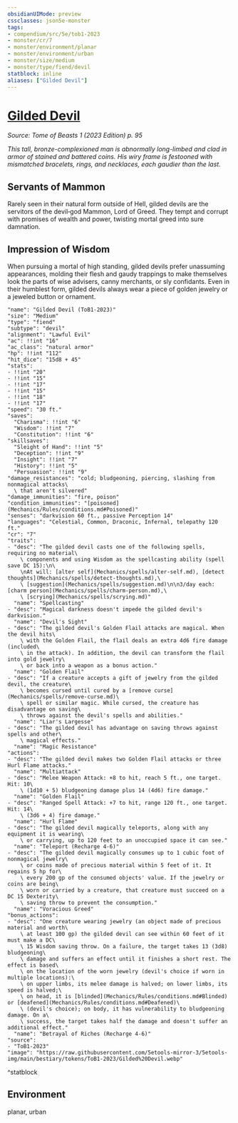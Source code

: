 ```yaml
---
obsidianUIMode: preview
cssclasses: json5e-monster
tags:
- compendium/src/5e/tob1-2023
- monster/cr/7
- monster/environment/planar
- monster/environment/urban
- monster/size/medium
- monster/type/fiend/devil
statblock: inline
aliases: ["Gilded Devil"]
---
```

# [Gilded Devil](Mechanics\bestiary\fiend/gilded-devil-tob1-2023.md)
*Source: Tome of Beasts 1 (2023 Edition) p. 95*  

*This tall, bronze-complexioned man is abnormally long-limbed and clad in armor of stained and battered coins. His wiry frame is festooned with mismatched bracelets, rings, and necklaces, each gaudier than the last.*

## Servants of Mammon

Rarely seen in their natural form outside of Hell, gilded devils are the servitors of the devil‑god Mammon, Lord of Greed. They tempt and corrupt with promises of wealth and power, twisting mortal greed into sure damnation.

## Impression of Wisdom

When pursuing a mortal of high standing, gilded devils prefer unassuming appearances, molding their flesh and gaudy trappings to make themselves look the parts of wise advisers, canny merchants, or sly confidants. Even in their humblest form, gilded devils always wear a piece of golden jewelry or a jeweled button or ornament.

```statblock
"name": "Gilded Devil (ToB1-2023)"
"size": "Medium"
"type": "fiend"
"subtype": "devil"
"alignment": "Lawful Evil"
"ac": !!int "16"
"ac_class": "natural armor"
"hp": !!int "112"
"hit_dice": "15d8 + 45"
"stats":
- !!int "20"
- !!int "15"
- !!int "17"
- !!int "15"
- !!int "18"
- !!int "17"
"speed": "30 ft."
"saves":
  "Charisma": !!int "6"
  "Wisdom": !!int "7"
  "Constitution": !!int "6"
"skillsaves":
  "Sleight of Hand": !!int "5"
  "Deception": !!int "9"
  "Insight": !!int "7"
  "History": !!int "5"
  "Persuasion": !!int "9"
"damage_resistances": "cold; bludgeoning, piercing, slashing from nonmagical attacks\
  \ that aren't silvered"
"damage_immunities": "fire, poison"
"condition_immunities": "[poisoned](Mechanics/Rules/conditions.md#Poisoned)"
"senses": "darkvision 60 ft., passive Perception 14"
"languages": "Celestial, Common, Draconic, Infernal, telepathy 120 ft."
"cr": "7"
"traits":
- "desc": "The gilded devil casts one of the following spells, requiring no material\
    \ components and using Wisdom as the spellcasting ability (spell save DC 15):\n\
    \nAt will: [alter self](Mechanics/spells/alter-self.md), [detect thoughts](Mechanics/spells/detect-thoughts.md),\
    \ [suggestion](Mechanics/spells/suggestion.md)\n\n3/day each: [charm person](Mechanics/spells/charm-person.md),\
    \ [scrying](Mechanics/spells/scrying.md)"
  "name": "Spellcasting"
- "desc": "Magical darkness doesn't impede the gilded devil's darkvision."
  "name": "Devil's Sight"
- "desc": "The gilded devil's Golden Flail attacks are magical. When the devil hits\
    \ with the Golden Flail, the flail deals an extra 4d6 fire damage (included\
    \ in the attack). In addition, the devil can transform the flail into gold jewelry\
    \ or back into a weapon as a bonus action."
  "name": "Golden Flail"
- "desc": "If a creature accepts a gift of jewelry from the gilded devil, the creature\
    \ becomes cursed until cured by a [remove curse](Mechanics/spells/remove-curse.md)\
    \ spell or similar magic. While cursed, the creature has disadvantage on saving\
    \ throws against the devil's spells and abilities."
  "name": "Liar's Largesse"
- "desc": "The gilded devil has advantage on saving throws against spells and other\
    \ magical effects."
  "name": "Magic Resistance"
"actions":
- "desc": "The gilded devil makes two Golden Flail attacks or three Hurl Flame attacks."
  "name": "Multiattack"
- "desc": "Melee Weapon Attack: +8 to hit, reach 5 ft., one target. Hit: 10\
    \ (1d10 + 5) bludgeoning damage plus 14 (4d6) fire damage."
  "name": "Golden Flail"
- "desc": "Ranged Spell Attack: +7 to hit, range 120 ft., one target. Hit: 14\
    \ (3d6 + 4) fire damage."
  "name": "Hurl Flame"
- "desc": "The gilded devil magically teleports, along with any equipment it is wearing\
    \ or carrying, up to 120 feet to an unoccupied space it can see."
  "name": "Teleport (Recharge 4-6)"
- "desc": "The gilded devil magically consumes up to 1 cubic foot of nonmagical jewelry\
    \ or coins made of precious material within 5 feet of it. It regains 5 hp for\
    \ every 200 gp of the consumed objects' value. If the jewelry or coins are being\
    \ worn or carried by a creature, that creature must succeed on a DC 15 Dexterity\
    \ saving throw to prevent the consumption."
  "name": "Voracious Greed"
"bonus_actions":
- "desc": "One creature wearing jewelry (an object made of precious material and worth\
    \ at least 100 gp) the gilded devil can see within 60 feet of it must make a DC\
    \ 15 Wisdom saving throw. On a failure, the target takes 13 (3d8) bludgeoning\
    \ damage and suffers an effect until it finishes a short rest. The effect is based\
    \ on the location of the worn jewelry (devil's choice if worn in multiple locations):\
    \ on upper limbs, its melee damage is halved; on lower limbs, its speed is halved;\
    \ on head, it is [blinded](Mechanics/Rules/conditions.md#Blinded) or [deafened](Mechanics/Rules/conditions.md#Deafened)\
    \ (devil's choice); on body, it has vulnerability to bludgeoning damage. On a\
    \ success, the target takes half the damage and doesn't suffer an additional effect."
  "name": "Betrayal of Riches (Recharge 4-6)"
"source":
- "ToB1-2023"
"image": "https://raw.githubusercontent.com/5etools-mirror-3/5etools-img/main/bestiary/tokens/ToB1-2023/Gilded%20Devil.webp"
```
^statblock

## Environment

planar, urban